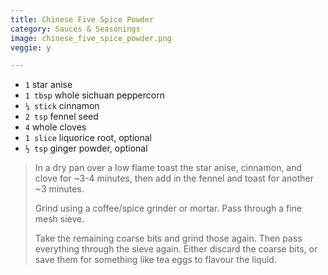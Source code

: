 ```yaml
---
title: Chinese Five Spice Powder 
category: Sauces & Seasonings
image: chinese_five_spice_powder.png
veggie: y

--- 
```

* `1` star anise
* `1 tbsp` whole sichuan peppercorn
* `¼ stick` cinnamon
* `2 tsp` fennel seed
* `4` whole cloves
* `1 slice` liquorice root, optional
* `½ tsp` ginger powder, optional
 
> In a dry pan over a low flame toast the star anise, cinnamon, and clove for ~3-4 minutes, then add in the fennel and toast for another ~3 minutes.
>
> Grind using a coffee/spice grinder or mortar. Pass through a fine mesh sieve.
>
> Take the remaining coarse bits and grind those again. Then pass everything through the sieve again. Either discard the coarse bits, or save them for something like tea eggs to flavour the liquid.


